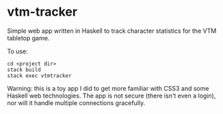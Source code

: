 # vtm-tracker

Simple web app written in Haskell to track character statistics for the VTM tabletop game.

To use:

```
cd <project dir>
stack build
stack exec vtmtracker
```

Warning: this is a toy app I did to get more familiar with CSS3 and some Haskell web technologies. The app is not secure (there isn't even a login), nor will it handle multiple connections gracefully.
